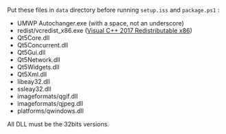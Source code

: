 Put these files in `data` directory before running `setup.iss` and `package.ps1` :

* UMWP Autochanger.exe (with a space, not an underscore)
* redist/vcredist_x86.exe ([Visual C++ 2017 Redistributable x86](https://aka.ms/vs/15/release/vc_redist.x86.exe))
* Qt5Core.dll
* Qt5Concurrent.dll
* Qt5Gui.dll
* Qt5Network.dll
* Qt5Widgets.dll
* Qt5Xml.dll
* libeay32.dll
* ssleay32.dll
* imageformats/qgif.dll
* imageformats/qjpeg.dll
* platforms/qwindows.dll

All DLL must be the 32bits versions.
